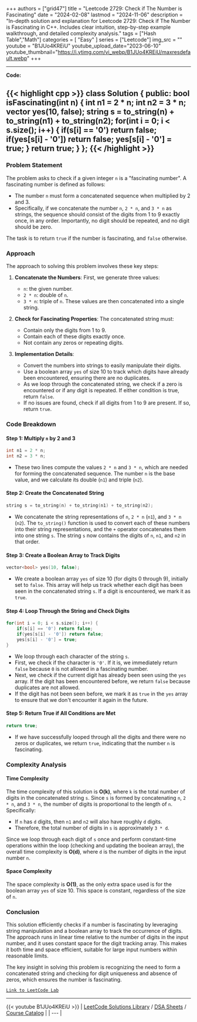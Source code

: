 
+++
authors = ["grid47"]
title = "Leetcode 2729: Check if The Number is Fascinating"
date = "2024-02-08"
lastmod = "2024-11-06"
description = "In-depth solution and explanation for Leetcode 2729: Check if The Number is Fascinating in C++. Includes clear intuition, step-by-step example walkthrough, and detailed complexity analysis."
tags = ["Hash Table","Math"]
categories = [
    "Easy"
]
series = ["Leetcode"]
img_src = ""
youtube = "B1JUo4KREiU"
youtube_upload_date="2023-06-10"
youtube_thumbnail="https://i.ytimg.com/vi_webp/B1JUo4KREiU/maxresdefault.webp"
+++



---
**Code:**

{{< highlight cpp >}}
class Solution {
public:
    bool isFascinating(int n) {
        int n1 = 2 * n;
        int n2 = 3 * n;
        vector<bool> yes(10, false); 
        string s = to_string(n) + to_string(n1) + to_string(n2);
        for(int i = 0; i < s.size(); i++) {
            if(s[i] == '0') return false;
            if(yes[s[i] - '0']) return false;
            yes[s[i] - '0'] = true;
        }
        return true;
    }
};
{{< /highlight >}}
---

### Problem Statement

The problem asks to check if a given integer `n` is a "fascinating number". A fascinating number is defined as follows:

- The number `n` must form a concatenated sequence when multiplied by 2 and 3.
- Specifically, if we concatenate the number `n`, `2 * n`, and `3 * n` as strings, the sequence should consist of the digits from 1 to 9 exactly once, in any order. Importantly, no digit should be repeated, and no digit should be zero.

The task is to return `true` if the number is fascinating, and `false` otherwise.

### Approach

The approach to solving this problem involves these key steps:
1. **Concatenate the Numbers**: First, we generate three values:
   - `n`: the given number.
   - `2 * n`: double of `n`.
   - `3 * n`: triple of `n`.
   These values are then concatenated into a single string.
   
2. **Check for Fascinating Properties**: The concatenated string must:
   - Contain only the digits from 1 to 9.
   - Contain each of these digits exactly once.
   - Not contain any zeros or repeating digits.

3. **Implementation Details**:
   - Convert the numbers into strings to easily manipulate their digits.
   - Use a boolean array `yes` of size 10 to track which digits have already been encountered, ensuring there are no duplicates.
   - As we loop through the concatenated string, we check if a zero is encountered or if any digit is repeated. If either condition is true, return `false`.
   - If no issues are found, check if all digits from 1 to 9 are present. If so, return `true`.

### Code Breakdown

#### Step 1: Multiply `n` by 2 and 3

```cpp
int n1 = 2 * n;
int n2 = 3 * n;
```

- These two lines compute the values `2 * n` and `3 * n`, which are needed for forming the concatenated sequence. The number `n` is the base value, and we calculate its double (`n1`) and triple (`n2`).

#### Step 2: Create the Concatenated String

```cpp
string s = to_string(n) + to_string(n1) + to_string(n2);
```

- We concatenate the string representations of `n`, `2 * n` (`n1`), and `3 * n` (`n2`). The `to_string()` function is used to convert each of these numbers into their string representations, and the `+` operator concatenates them into one string `s`. The string `s` now contains the digits of `n`, `n1`, and `n2` in that order.

#### Step 3: Create a Boolean Array to Track Digits

```cpp
vector<bool> yes(10, false);
```

- We create a boolean array `yes` of size 10 (for digits 0 through 9), initially set to `false`. This array will help us track whether each digit has been seen in the concatenated string `s`. If a digit is encountered, we mark it as `true`.

#### Step 4: Loop Through the String and Check Digits

```cpp
for(int i = 0; i < s.size(); i++) {
    if(s[i] == '0') return false;
    if(yes[s[i] - '0']) return false;
    yes[s[i] - '0'] = true;
}
```

- We loop through each character of the string `s`.
- First, we check if the character is `'0'`. If it is, we immediately return `false` because `0` is not allowed in a fascinating number.
- Next, we check if the current digit has already been seen using the `yes` array. If the digit has been encountered before, we return `false` because duplicates are not allowed.
- If the digit has not been seen before, we mark it as `true` in the `yes` array to ensure that we don't encounter it again in the future.

#### Step 5: Return True if All Conditions are Met

```cpp
return true;
```

- If we have successfully looped through all the digits and there were no zeros or duplicates, we return `true`, indicating that the number `n` is fascinating.

### Complexity Analysis

#### Time Complexity

The time complexity of this solution is **O(k)**, where `k` is the total number of digits in the concatenated string `s`. Since `s` is formed by concatenating `n`, `2 * n`, and `3 * n`, the number of digits is proportional to the length of `n`. Specifically:
- If `n` has `d` digits, then `n1` and `n2` will also have roughly `d` digits.
- Therefore, the total number of digits in `s` is approximately `3 * d`.

Since we loop through each digit of `s` once and perform constant-time operations within the loop (checking and updating the boolean array), the overall time complexity is **O(d)**, where `d` is the number of digits in the input number `n`.

#### Space Complexity

The space complexity is **O(1)**, as the only extra space used is for the boolean array `yes` of size 10. This space is constant, regardless of the size of `n`.

### Conclusion

This solution efficiently checks if a number is fascinating by leveraging string manipulation and a boolean array to track the occurrence of digits. The approach runs in linear time relative to the number of digits in the input number, and it uses constant space for the digit tracking array. This makes it both time and space efficient, suitable for large input numbers within reasonable limits.

The key insight in solving this problem is recognizing the need to form a concatenated string and checking for digit uniqueness and absence of zeros, which ensures the number is fascinating.

[`Link to LeetCode Lab`](https://leetcode.com/problems/check-if-the-number-is-fascinating/description/)

---
{{< youtube B1JUo4KREiU >}}
| [LeetCode Solutions Library](https://grid47.xyz/leetcode/) / [DSA Sheets](https://grid47.xyz/sheets/) / [Course Catalog](https://grid47.xyz/courses/) |
| --- |
